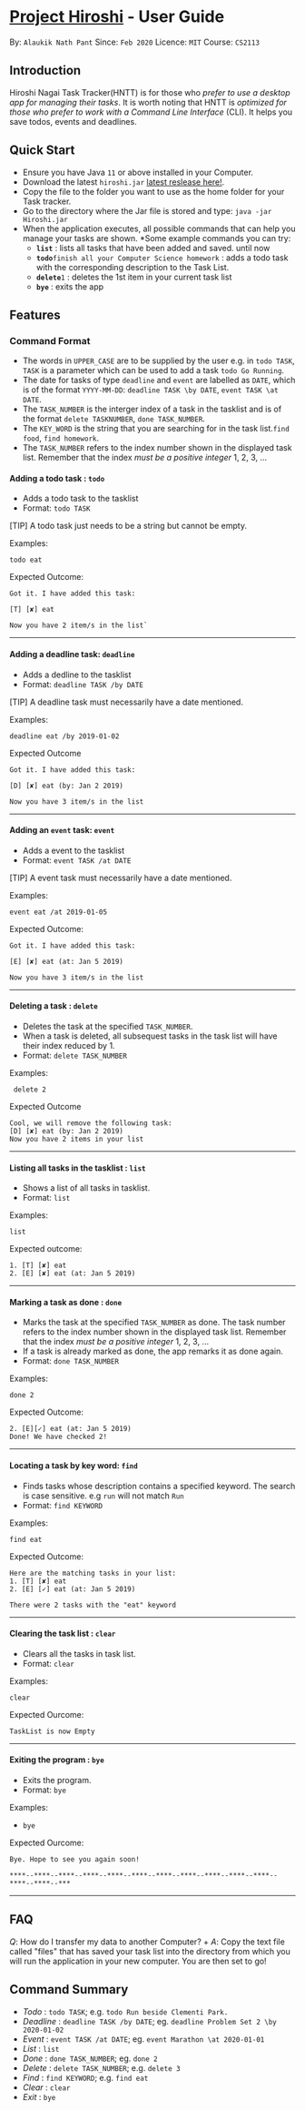 # [Project Hiroshi](https://github.com/alaukiknpant/duke) - User Guide

By: `Alaukik Nath Pant`      Since: `Feb 2020`      Licence: `MIT`      Course: `CS2113`

## Introduction

Hiroshi Nagai Task Tracker(HNTT) is for those who *prefer to use a desktop app for managing their tasks*.
It is worth noting that HNTT is *optimized for those who prefer to work with a Command Line Interface* (CLI).
It helps you save todos, events and deadlines.

## Quick Start

*  Ensure you have Java `11` or above installed in your Computer.
*  Download the latest `hiroshi.jar` [latest reslease here!](https://github.com/alaukiknpant/duke/releases/tag/v0.2).
*  Copy the file to the folder you want to use as the home folder for your Task tracker.
*  Go to the directory where the Jar file is stored and type: `java -jar Hiroshi.jar`
* When the application executes, all possible commands that can help you manage your tasks are shown.
*Some example commands you can try:
    * **`list`** : lists all tasks that have been added and saved. until now
    * **`todo`**`finish all your Computer Science homework` : adds a todo task with the corresponding description to the Task List.
    * **`delete`**`1` : deletes the 1st item in your current task list
    * **`bye`** : exits the app


## Features


### Command Format

* The words in `UPPER_CASE` are to be supplied by the user e.g. in `todo TASK`, `TASK` is a parameter which can be used to add a task `todo Go Running`.
* The date for tasks of type `deadline` and `event` are labelled as `DATE`, which is of the format `YYYY-MM-DD`: `deadline TASK \by DATE`, `event TASK \at DATE`.
* The `TASK_NUMBER` is the interger index of a task in the tasklist and is of the format `delete TASKNUMBER`, `done TASK_NUMBER`.
* The `KEY_WORD` is the string that you are searching for in the task list.`find food`, `find homework`.
* The `TASK_NUMBER` refers to the index number shown in the displayed task list. Remember that the index *must be a positive integer* 1, 2, 3, ...

#### Adding a todo task : `todo`

* Adds a todo task to the tasklist 
* Format: `todo TASK`

[TIP]
A todo task just needs to be a string but cannot be empty.

Examples:

    todo eat


Expected Outcome:

    Got it. I have added this task: 
    
    [T] [✘] eat
    
    Now you have 2 item/s in the list`

****

#### Adding a deadline task: `deadline `

* Adds a dedline to the tasklist 
* Format: `deadline TASK /by DATE`

[TIP]
A deadline task must necessarily have a date mentioned.

Examples:

    deadline eat /by 2019-01-02

Expected Outcome

    Got it. I have added this task: 
    
    [D] [✘] eat (by: Jan 2 2019)
    
    Now you have 3 item/s in the list

****

#### Adding an `event` task: `event `

* Adds a event to the tasklist
* Format: `event TASK /at DATE`

[TIP]
A event task must necessarily have a date mentioned.

Examples:

    event eat /at 2019-01-05

Expected Outcome:

    Got it. I have added this task: 
    
    [E] [✘] eat (at: Jan 5 2019)
    
    Now you have 3 item/s in the list 

****

#### Deleting a task : `delete`

* Deletes the task at the specified `TASK_NUMBER`. 
* When a task is deleted, all subsequest tasks in the task list will have their index reduced by 1.
* Format: `delete TASK_NUMBER`

Examples:

     delete 2

Expected Outcome
    
    Cool, we will remove the following task:
    [D] [✘] eat (by: Jan 2 2019)
    Now you have 2 items in your list
****

#### Listing all tasks in the tasklist : `list`

* Shows a list of all tasks in tasklist.
* Format: `list`

Examples:

    list

Expected outcome:

    1. [T] [✘] eat
    2. [E] [✘] eat (at: Jan 5 2019)


****

#### Marking a task as done : `done`

* Marks the task at the specified `TASK_NUMBER` as done. The task number refers to the index number shown in the displayed task list. Remember that the index *must be a positive integer* 1, 2, 3, ...
* If a task is already marked as done, the app remarks it as done again.
* Format: `done TASK_NUMBER`


Examples:

    done 2

Expected Outcome:

    2. [E][✓] eat (at: Jan 5 2019)
    Done! We have checked 2!

****

#### Locating a task by key word: `find`

* Finds tasks whose description contains a specified keyword. The search is case sensitive. e.g `run` will not match `Run`
* Format: `find KEYWORD`

Examples:

    find eat 

Expected Outcome:
    
    Here are the matching tasks in your list:
    1. [T] [✘] eat
    2. [E] [✓] eat (at: Jan 5 2019)
    
    There were 2 tasks with the "eat" keyword
****

#### Clearing the task list : `clear`

* Clears all the tasks in task list. 
* Format: `clear`

Examples:

    clear

Expected Ourcome:

    TaskList is now Empty

****

#### Exiting the program : `bye`

* Exits the program. 
* Format: `bye`

Examples:

* `bye` 

Expected Ourcome:

    Bye. Hope to see you again soon!
    
    ****--****--****--****--****--****--****--****--****--****--****--****--****--***

****

## FAQ

*Q*: How do I transfer my data to another Computer? +
*A*: Copy the text file called "files" that has saved your task list into the directory from which you will run the application in your new computer. You are then set to go!

## Command Summary
* *Todo*  : `todo TASK`; 
e.g. `todo Run beside Clementi Park.`
* *Deadline* : `deadline TASK /by DATE`;
eg. `deadline Problem Set 2 \by 2020-01-02`
* *Event* : `event TASK /at DATE`;
eg. `event Marathon \at 2020-01-01`
* *List* : `list`
* *Done* : `done TASK_NUMBER`;
eg. `done 2`
* *Delete* : `delete TASK_NUMBER`;
e.g. `delete 3`
* *Find* : `find KEYWORD`;
e.g. `find eat`
* *Clear* : `clear`
* *Exit* : `bye`
